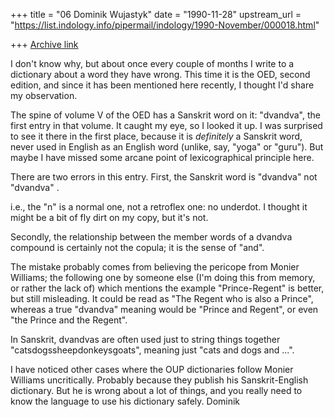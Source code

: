 +++
title = "06 Dominik Wujastyk"
date = "1990-11-28"
upstream_url = "https://list.indology.info/pipermail/indology/1990-November/000018.html"

+++
[Archive link](https://list.indology.info/pipermail/indology/1990-November/000018.html)



I don't know why, but about once every couple of months I write to a
dictionary about a word they have wrong.  This time it is the OED,
second edition, and since it has been mentioned here recently, I
thought I'd share my <tiny> observation.

The spine of volume V of the OED has a Sanskrit word on it: "dvandva",
the first entry in that volume.  It caught my eye, so I looked it
up.  I was surprised to see it there in the first place, because
it is *definitely* a Sanskrit word, never used in English as
an English word (unlike, say, "yoga" or "guru"). But maybe I have
missed some arcane point of lexicographical principle here.

There are two errors in this entry.  First, the Sanskrit word is
"dvandva" not "dvandva"
                  .

i.e., the "n" is a normal one, not a retroflex one: no underdot.  I
thought it might be a bit of fly dirt on my copy, but it's not.

Secondly,  the relationship between the member words of a dvandva
compound is certainly not the copula; it is the sense of "and".

The mistake probably comes from believing the pericope from Monier
Williams; the following one by someone else (I'm doing this from
memory, or rather the lack of) which mentions the example
"Prince-Regent" is better, but still misleading.  It could be read as
"The Regent who is also a Prince", whereas a true "dvandva" meaning
would be "Prince and Regent", or even "the Prince and the Regent".

In Sanskrit, dvandvas are often used just to string things together
"catsdogssheepdonkeysgoats", meaning just "cats and dogs and ...".

I have noticed other cases where the OUP dictionaries follow
Monier Williams uncritically.  Probably because they publish
his Sanskrit-English dictionary.  But he is wrong about a lot
of things, and you really need to know the language to use
his dictionary safely.
Dominik






